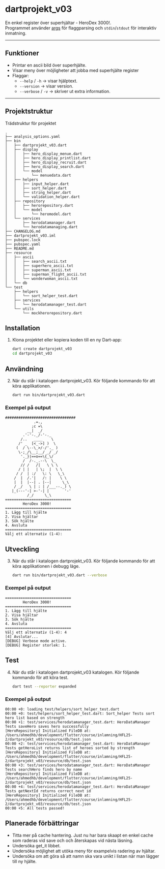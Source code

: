 # dartprojekt_v03

En enkel register över superhjältar - HeroDex 3000!.  
Programmet använder [args](https://pub.dev/packages/args) för flaggparsing och `stdin`/`stdout` för interaktiv inmatning.

---

## Funktioner
- Printar en ascii bild över superhjälte.
- Visar meny över möjligheter att jobba med superhjälte register
- Flaggar:
    - `--help` / `-h` → visar hjälptext.
    - `--version` → visar version.
    - `--verbose` / `-v` → skriver ut extra information.

---

## Projektstruktur
Trädstruktur för projektet
```text
.
├── analysis_options.yaml
├── bin
│   ├── dartprojekt_v03.dart
│   ├── display
│   │   ├── hero_display_menue.dart
│   │   ├── hero_display_printlist.dart
│   │   ├── hero_display_recruit.dart
│   │   ├── hero_display_search.dart
│   │   └── model
│   │       └── menuedata.dart
│   ├── helpers
│   │   ├── input_helper.dart
│   │   ├── sort_helper.dart
│   │   ├── string_helper.dart
│   │   └── validation_helper.dart
│   ├── repository
│   │   ├── herorepository.dart
│   │   └── model
│   │       └── heromodel.dart
│   └── services
│       ├── herodatamanager.dart
│       └── herodatamanaging.dart
├── CHANGELOG.md
├── dartprojekt_v03.iml
├── pubspec.lock
├── pubspec.yaml
├── README.md
├── resource
│   ├── ascii
│   │   ├── search_ascii.txt
│   │   ├── superhero_ascii.txt
│   │   ├── superman_ascii.txt
│   │   ├── superman_flight_ascii.txt
│   │   └── wonderwoman_ascii.txt
│   └── db
└── test
    ├── helpers
    │   └── sort_helper_test.dart
    ├── services
    │   └── herodatamanager_test.dart
    └── utils
        └── mockherorepository.dart
```

## Installation
1. Klona projektet eller kopiera koden till en ny Dart-app:
   ```bash
   dart create dartprojekt_v03
   cd dartprojekt_v03

## Användning
2. När du står i katalogen dartprojekt_v03. Kör följande kommando för att köra applikationen.
   ```bash
   dart run bin/dartprojekt_v03.dart

### Exempel på output
```text
################################
             .=.,
            ;c =\
          __|  _/
        .'-'-._/-'-._
       /..   ____    \
      /' _  [<_->] )  \
     (  / \--\_>/-/'._ )
      \-;_/\__;__/ _/ _/
       '._}|==o==\{_\/
        /  /-._.--\  \_
       // /   /|   \ \ \
      / | |   | \;  |  \ \
     / /  | :/   \: \   \_\
    /  |  /.'|   /: |    \ \
    |  |  |--| . |--|     \_\
    / _/   \ | : | /___--._) \
   |_(---'-| >-'-| |       '-'
          /_/     \_\
==============================
        HeroDex 3000!          
==============================
1. Lägg till hjälte
2. Visa hjältar
3. Sök hjälte
4. Avsluta
==============================
Välj ett alternativ (1-4): 
```

## Utveckling
3. När du står i katalogen dartprojekt_v03. Kör följande kommando för att köra applikationen i debugg läge.
   ```bash
   dart run bin/dartprojekt_v03.dart --verbose

### Exempel på output
```text
==============================
        HeroDex 3000!          
==============================
1. Lägg till hjälte
2. Visa hjältar
3. Sök hjälte
4. Avsluta
==============================
Välj ett alternativ (1-4): 4
[4] Avslutar...
[DEBUG] Verbose mode active.
[DEBUG] Register storlek: 1.
```
## Test
4. När du står i katalogen dartprojekt_v03 katalogen. Kör följande kommando för att köra test.
   ```bash
   dart test --reporter expanded

### Exempel på output
```text
00:00 +0: loading test/helpers/sort_helper_test.dart
00:00 +0: test/helpers/sort_helper_test.dart: Sort_helper Tests sort hero list based on strength
00:00 +1: test/services/herodatamanager_test.dart: HeroDataManager Tests saveHero saves hero successfully
[HeroRepository] Initialized FileDB at: /Users/ahmedhb/development/flutter/course/inlamning/HFL25-2/dartprojekt_v03/resource/db/test.json
00:00 +2: test/services/herodatamanager_test.dart: HeroDataManager Tests getHeroList returns list of heroes sorted by strength
[HeroRepository] Initialized FileDB at: /Users/ahmedhb/development/flutter/course/inlamning/HFL25-2/dartprojekt_v03/resource/db/test.json
00:00 +3: test/services/herodatamanager_test.dart: HeroDataManager Tests searchHero finds hero by name
[HeroRepository] Initialized FileDB at: /Users/ahmedhb/development/flutter/course/inlamning/HFL25-2/dartprojekt_v03/resource/db/test.json
00:00 +4: test/services/herodatamanager_test.dart: HeroDataManager Tests getNextId returns correct next id
[HeroRepository] Initialized FileDB at: /Users/ahmedhb/development/flutter/course/inlamning/HFL25-2/dartprojekt_v03/resource/db/test.json
00:00 +5: All tests passed!
```

## Planerade förbättringar
- Titta mer på cache hantering. Just nu har bara skaapt en enkel cache som raderas vid save och och återskapas vid nästa läsning. 
- Undersöka get_it libbet.
- Undersöka möjlighet att utöka meny för exampelvis radering av hjältar.
- Undersöka om att göra så att namn ska vara unikt i listan när man lägger till ny hjälte.
